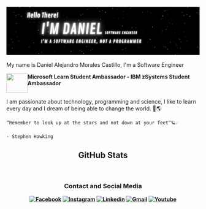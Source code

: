 

![GitHub Header](images/damc_se.gif)

<div>

My name is Daniel Alejandro Morales Castillo, I'm a Software Engineer

 <img src="https://media4.giphy.com/media/LrMBxuVKqDHCOJ79fP/giphy.gif?cid=ecf05e47wjry0t76ho0lwpqqrmgxjbigsfbv95j8um8hsvhw&rid=giphy.gif&ct=s" width=55px height=50px align="left"/>
<b>Microsoft Learn Student Ambassador - 
 IBM zSystems Student Ambassador </b>

<br>
<br>

<p> I am passionate about technology, programming and science, I like to learn every day and I dream of being able to change the world. 🚀🌎 </p>

```
“Remember to look up at the stars and not down at your feet“🪐☄

- Stephen Hawking
```

</div>

<div align="center">
<h2> GitHub Stats </h2>
<br>
<div>

<h3><b>Contact and Social Media<b></h3>

[![Facebook](https://img.shields.io/badge/Facebook-1877F2?style=for-the-badge&logo=facebook&logoColor=white)](https://www.facebook.com/amcdanymx999/)
[![Instagram](https://img.shields.io/badge/Instagram-E4405F?style=for-the-badge&logo=instagram&logoColor=white)](https://www.instagram.com/amcdanymx.exe/?hl=es-la) 
[![Linkedin](https://img.shields.io/badge/LinkedIn-0077B5?style=for-the-badge&logo=linkedin&logoColor=white)](https://www.linkedin.com/in/danielmcastillo/)
[![Gmail](https://img.shields.io/badge/Gmail-D14836?style=for-the-badge&logo=Gmail&logoColor=white)](mailto:danielalejandromoralescastillo@gmail.com)
[![Youtube](https://img.shields.io/badge/YouTube-FF0000?style=for-the-badge&logo=youtube&logoColor=white)](https://www.youtube.com/channel/UCm8-X9JK8dR3QwCnQLEAAbw)
